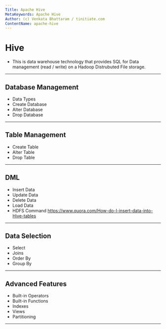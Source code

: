 ```yaml
---
Title: Apache Hive
MetaKeywords: Apache Hive
Author: (c) Venkata Bhattaram / tinitiate.com
ContentName: apache-hive
---
```


# Hive
* This is data warehouse technology that provides SQL for Data management 
  (read / write) on a Hadoop Distrubuted File storage.

***

## Database Management
* Data Types
* Create Database
* Alter Database
* Drop Database

***

## Table Management
* Create Table
* Alter Table
* Drop Table

***

## DML
* Insert Data
* Update Data
* Delete Data
* Load Data
* HDFS Command
https://www.quora.com/How-do-I-insert-data-into-Hive-tables

***

## Data Selection
* Select
* Joins
* Order By
* Group By

***

## Advanced Features
* Built-in Operators
* Built-in Functions
* Indexes
* Views
* Partitioning

***
